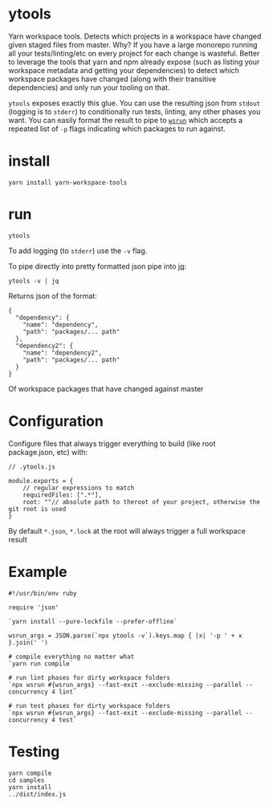# ytools

Yarn workspace tools. Detects which projects in a workspace have changed given staged files from master. Why? If you have a large monorepo running all your tests/linting/etc on every project for each change is wasteful. Better to leverage the tools that yarn and npm already expose (such as listing your workspace metadata and getting your dependencies) to detect which workspace packages have changed (along with their transitive dependencies) and only run your tooling on that.

`ytools` exposes exactly this glue. You can use the resulting json from `stdout` (logging is to `stderr`) to conditionally run tests, linting, any other phases you want. You can easily format the result to pipe to [`wsrun`](https://github.com/hfour/wsrun) which accepts a repeated list of `-p` flags indicating which packages to run against.

# install

```
yarn install yarn-workspace-tools
```

# run

```
ytools
```

To add logging (to `stderr`) use the `-v` flag.

To pipe directly into pretty formatted json pipe into [jq](https://stedolan.github.io/jq/):

```
ytools -v | jq
```

Returns json of the format:

```
{
  "dependency": {
    "name": "dependency",
    "path": "packages/... path"
  },
  "dependency2": {
    "name": "dependency2",
    "path": "packages/... path"
  }
}
```

Of workspace packages that have changed against master

# Configuration

Configure files that always trigger everything to build (like root package.json, etc) with:

```
// .ytools.js

module.exports = {
    // regular expressions to match
    requiredFiles: [".*"],
    root: ""// absolute path to theroot of your project, otherwise the git root is used
}
```

By default `*.json`, `*.lock` at the root will always trigger a full workspace result

# Example

```
#!/usr/bin/env ruby

require 'json'

`yarn install --pure-lockfile --prefer-offline`

wsrun_args = JSON.parse(`npx ytools -v`).keys.map { |x| '-p ' + x }.join(' ')

# compile everything no matter what
`yarn run compile`

# run lint phases for dirty workspace folders
`npx wsrun #{wsrun_args} --fast-exit --exclude-missing --parallel --concurrency 4 lint`

# run test phases for dirty workspace folders
`npx wsrun #{wsrun_args} --fast-exit --exclude-missing --parallel --concurrency 4 test`
```

# Testing

```
yarn compile
cd samples
yarn install
../dist/index.js
```
